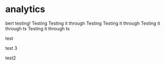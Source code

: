 # analytics
bert testing!
Testing
Testing it through
Testing
Testing it through
Testing it through
ts
Testing it through
ts

test

test 3

test2
